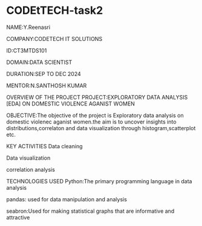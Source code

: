 # CODEtTECH-task2
NAME:Y.Reenasri

COMPANY:CODETECH IT SOLUTIONS

ID:CT3MTDS101

DOMAIN:DATA SCIENTIST

DURATION:SEP TO DEC 2024

MENTOR:N.SANTHOSH KUMAR

OVERVIEW OF THE PROJECT
PROJECT:EXPLORATORY DATA ANALYSIS [EDA] ON DOMESTIC VIOLENCE AGANIST WOMEN

OBJECTIVE:The objective of the project is Exploratory data analysis on domestic violenec aganist women.the aim is to uncover insights into distributions,correlaton and data visualization through histogram,scatterplot etc.

KEY ACTIVITIES
Data cleaning

Data visualization

correlation analysis

TECHNOLOGIES USED
Python:The primary programming language in data analysis

pandas: used for data manipulation and analysis

seabron:Used for making statistical graphs that are informative and attractive
